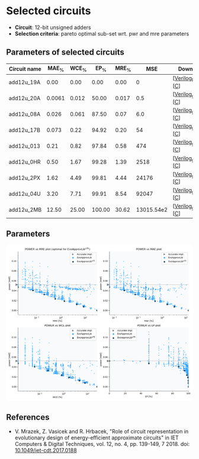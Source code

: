 
Selected circuits
===================
 - **Circuit**: 12-bit unsigned adders
 - **Selection criteria**: pareto optimal sub-set wrt. pwr and mre parameters

Parameters of selected circuits
----------------------------

| Circuit name | MAE<sub>%</sub> | WCE<sub>%</sub> | EP<sub>%</sub> | MRE<sub>%</sub> | MSE | Download |
| --- |  --- | --- | --- | --- | --- | --- | 
| add12u_19A | 0.00 | 0.00 | 0.00 | 0.00 | 0 |   [[Verilog<sub>PDK45</sub>](add12u_19A_pdk45.v)] [[C](add12u_19A.c)] |
| add12u_20A | 0.0061 | 0.012 | 50.00 | 0.017 | 0.5 |  [[Verilog<sub>generic</sub>](add12u_20A.v)]  [[C](add12u_20A.c)] |
| add12u_08A | 0.026 | 0.061 | 87.50 | 0.07 | 6.0 |  [[Verilog<sub>generic</sub>](add12u_08A.v)]  [[C](add12u_08A.c)] |
| add12u_17B | 0.073 | 0.22 | 94.92 | 0.20 | 54 |  [[Verilog<sub>generic</sub>](add12u_17B.v)]  [[C](add12u_17B.c)] |
| add12u_013 | 0.21 | 0.82 | 97.84 | 0.58 | 474 |  [[Verilog<sub>generic</sub>](add12u_013.v)]  [[C](add12u_013.c)] |
| add12u_0HR | 0.50 | 1.67 | 99.28 | 1.39 | 2518 |  [[Verilog<sub>generic</sub>](add12u_0HR.v)]  [[C](add12u_0HR.c)] |
| add12u_2PX | 1.62 | 4.49 | 99.81 | 4.44 | 24176 |  [[Verilog<sub>generic</sub>](add12u_2PX.v)]  [[C](add12u_2PX.c)] |
| add12u_04U | 3.20 | 7.71 | 99.91 | 8.54 | 92047 |  [[Verilog<sub>generic</sub>](add12u_04U.v)]  [[C](add12u_04U.c)] |
| add12u_2MB | 12.50 | 25.00 | 100.00 | 30.62 | 13015.54e2 |  [[Verilog<sub>generic</sub>](add12u_2MB.v)]  [[C](add12u_2MB.c)] |
    
Parameters
--------------
![Parameters figure](fig.png)

References
--------------
   - V. Mrazek, Z. Vasicek and R. Hrbacek, "Role of circuit representation in evolutionary design of energy-efficient approximate circuits" in IET Computers & Digital Techniques, vol. 12, no. 4, pp. 139-149, 7 2018. doi: [10.1049/iet-cdt.2017.0188](https://dx.doi.org/10.1049/iet-cdt.2017.0188)

             